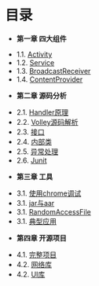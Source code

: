 目录
===
* **第一章 四大组件**
 - 1.1. [Activity](Chapter01/1.1-activity.md)
 - 1.2. [Service](Chapter01/1.2-service.md)
 - 1.3. [BroadcastReceiver](Chapter01/1.3-broadcastreceiver.md)
 - 1.4. [ContentProvider](Chapter01/1.4-contentprovider.md)
* **第二章 源码分析**
 - 2.1. [Handler原理](Chapter02/2.1-extend.md)
 - 2.2. [Volley源码解析](Chapter02/2.1-polymorphism.md)
 - 2.3. [接口](Chapter02/2.1-inteface.md)
 - 2.4. [内部类](Chapter02/2.1-inner-class.md)
 - 2.5. [异常处理](Chapter02/2.1-exception.md)
 - 2.6. [Junit](Chapter02/2.1-junit.md)
* **第三章 工具**
 - 3.1. [使用chrome调试](Chapter03/3.1-chrome.md)
 - 3.1. [jar与aar](Chapter03/3.2-aar.md)
 - 3.1. [RandomAccessFile](Chapter03/3.3-randomaccessfile.md)
 - 3.1. [典型应用](Chapter03/3.4-example.md)
* **第四章 开源项目**
 - 4.1. [完整项目](Chapter04/4.1-executor.md)
 - 4.2. [网络库](Chapter04/4.2-executor.md)
 - 4.2. [UI库](Chapter04/4.3-executor.md)
